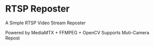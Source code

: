 # RTSP Reposter
A Simple RTSP Video Stream Reposter

Powered by MediaMTX + FFMPEG + OpenCV
Supports Muti-Camera Repost
